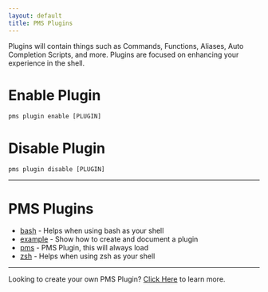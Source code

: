 ```yaml
---
layout: default
title: PMS Plugins
---
```

Plugins will contain things such as Commands, Functions, Aliases, Auto
Completion Scripts, and more. Plugins are focused on enhancing your experience
in the shell.

# Enable Plugin
```
pms plugin enable [PLUGIN]
```

# Disable Plugin
```
pms plugin disable [PLUGIN]
```

<hr/>

# PMS Plugins
<!-- Keep this in ABC order -->
* [bash](/pms/plugins/bash.html) - Helps when using bash as your shell
* [example](/pms/plugins/example.html) - Show how to create and document a plugin
* [pms](/pms/plugins/pms.html) - PMS Plugin, this will always load
* [zsh](/pms/plugins/zsh.html) - Helps when using zsh as your shell

<hr/>

Looking to create your own PMS Plugin? [Click Here](https://github.com/JoshuaEstes/pms/wiki) to learn more.
